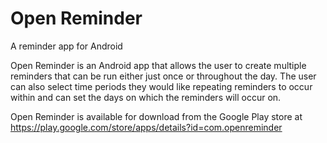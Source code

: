 # Open Reminder
A reminder app for Android

Open Reminder is an Android app that allows the user to create multiple reminders that can be run either just once or throughout the day. The user can also select time periods they would like repeating reminders to occur within and can set the days on which the reminders will occur on.

Open Reminder is available for download from the Google Play store at https://play.google.com/store/apps/details?id=com.openreminder
